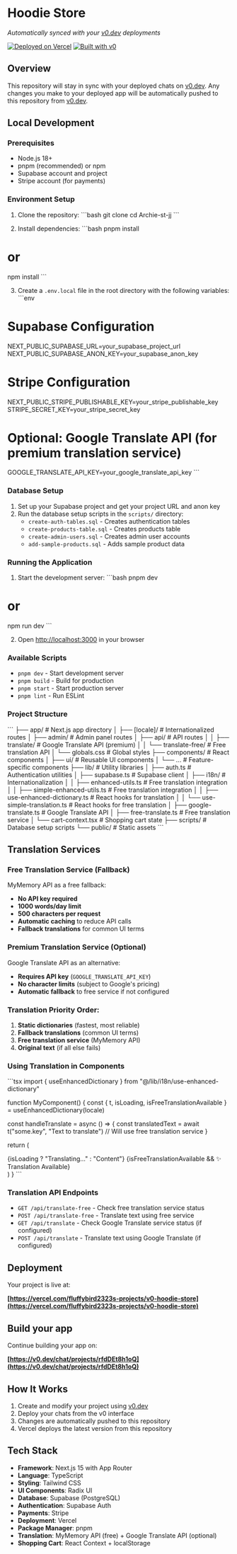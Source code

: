 # Hoodie Store

*Automatically synced with your [v0.dev](https://v0.dev) deployments*

[![Deployed on Vercel](https://img.shields.io/badge/Deployed%20on-Vercel-black?style=for-the-badge&logo=vercel)](https://vercel.com/fluffybird2323s-projects/v0-hoodie-store)
[![Built with v0](https://img.shields.io/badge/Built%20with-v0.dev-black?style=for-the-badge)](https://v0.dev/chat/projects/rfdDEt8h1oQ)

## Overview

This repository will stay in sync with your deployed chats on [v0.dev](https://v0.dev).
Any changes you make to your deployed app will be automatically pushed to this repository from [v0.dev](https://v0.dev).

## Local Development

### Prerequisites

- Node.js 18+ 
- pnpm (recommended) or npm
- Supabase account and project
- Stripe account (for payments)

### Environment Setup

1. Clone the repository:
\`\`\`bash
git clone <your-repo-url>
cd Archie-st-jj
\`\`\`

2. Install dependencies:
\`\`\`bash
pnpm install
# or
npm install
\`\`\`

3. Create a `.env.local` file in the root directory with the following variables:
\`\`\`env
# Supabase Configuration
NEXT_PUBLIC_SUPABASE_URL=your_supabase_project_url
NEXT_PUBLIC_SUPABASE_ANON_KEY=your_supabase_anon_key

# Stripe Configuration
NEXT_PUBLIC_STRIPE_PUBLISHABLE_KEY=your_stripe_publishable_key
STRIPE_SECRET_KEY=your_stripe_secret_key

# Optional: Google Translate API (for premium translation service)
GOOGLE_TRANSLATE_API_KEY=your_google_translate_api_key
\`\`\`

### Database Setup

1. Set up your Supabase project and get your project URL and anon key
2. Run the database setup scripts in the `scripts/` directory:
   - `create-auth-tables.sql` - Creates authentication tables
   - `create-products-table.sql` - Creates products table
   - `create-admin-users.sql` - Creates admin user accounts
   - `add-sample-products.sql` - Adds sample product data

### Running the Application

1. Start the development server:
\`\`\`bash
pnpm dev
# or
npm run dev
\`\`\`

2. Open [http://localhost:3000](http://localhost:3000) in your browser

### Available Scripts

- `pnpm dev` - Start development server
- `pnpm build` - Build for production
- `pnpm start` - Start production server
- `pnpm lint` - Run ESLint

### Project Structure

\`\`\`
├── app/                    # Next.js app directory
│   ├── [locale]/          # Internationalized routes
│   ├── admin/             # Admin panel routes
│   ├── api/               # API routes
│   │   ├── translate/     # Google Translate API (premium)
│   │   └── translate-free/ # Free translation API
│   └── globals.css        # Global styles
├── components/            # React components
│   ├── ui/               # Reusable UI components
│   └── ...               # Feature-specific components
├── lib/                  # Utility libraries
│   ├── auth.ts           # Authentication utilities
│   ├── supabase.ts       # Supabase client
│   ├── i18n/             # Internationalization
│   │   ├── enhanced-utils.ts      # Free translation integration
│   │   ├── simple-enhanced-utils.ts # Free translation integration
│   │   ├── use-enhanced-dictionary.ts # React hooks for translation
│   │   └── use-simple-translation.ts # React hooks for free translation
│   ├── google-translate.ts        # Google Translate API
│   ├── free-translate.ts          # Free translation service
│   └── cart-context.tsx           # Shopping cart state
├── scripts/              # Database setup scripts
└── public/               # Static assets
\`\`\`

## Translation Services


### Free Translation Service (Fallback)
MyMemory API as a free fallback:
- **No API key required**
- **1000 words/day limit**
- **500 characters per request**
- **Automatic caching** to reduce API calls
- **Fallback translations** for common UI terms

### Premium Translation Service (Optional)
Google Translate API as an alternative:
- **Requires API key** (`GOOGLE_TRANSLATE_API_KEY`)
- **No character limits** (subject to Google's pricing)
- **Automatic fallback** to free service if not configured

### Translation Priority Order:
1. **Static dictionaries** (fastest, most reliable)
2. **Fallback translations** (common UI terms)
3. **Free translation service** (MyMemory API)
4. **Original text** (if all else fails)

### Using Translation in Components

\`\`\`tsx
import { useEnhancedDictionary } from "@/lib/i18n/use-enhanced-dictionary"

function MyComponent() {
  const { t, isLoading, isFreeTranslationAvailable } = useEnhancedDictionary(locale)
  
  const handleTranslate = async () => {
    const translatedText = await t("some.key", "Text to translate")
    // Will use free translation service
  }
  
  return (
    <div>
      {isLoading ? "Translating..." : "Content"}
      {isFreeTranslationAvailable && <span>✨ Translation Available</span>}
    </div>
  )
}
\`\`\`

### Translation API Endpoints

- `GET /api/translate-free` - Check free translation service status
- `POST /api/translate-free` - Translate text using free service
- `GET /api/translate` - Check Google Translate service status (if configured)
- `POST /api/translate` - Translate text using Google Translate (if configured)

## Deployment

Your project is live at:

**[https://vercel.com/fluffybird2323s-projects/v0-hoodie-store](https://vercel.com/fluffybird2323s-projects/v0-hoodie-store)**

## Build your app

Continue building your app on:

**[https://v0.dev/chat/projects/rfdDEt8h1oQ](https://v0.dev/chat/projects/rfdDEt8h1oQ)**

## How It Works

1. Create and modify your project using [v0.dev](https://v0.dev)
2. Deploy your chats from the v0 interface
3. Changes are automatically pushed to this repository
4. Vercel deploys the latest version from this repository

## Tech Stack

- **Framework**: Next.js 15 with App Router
- **Language**: TypeScript
- **Styling**: Tailwind CSS
- **UI Components**: Radix UI
- **Database**: Supabase (PostgreSQL)
- **Authentication**: Supabase Auth
- **Payments**: Stripe
- **Deployment**: Vercel
- **Package Manager**: pnpm
- **Translation**: MyMemory API (free) + Google Translate API (optional)
- **Shopping Cart**: React Context + localStorage
